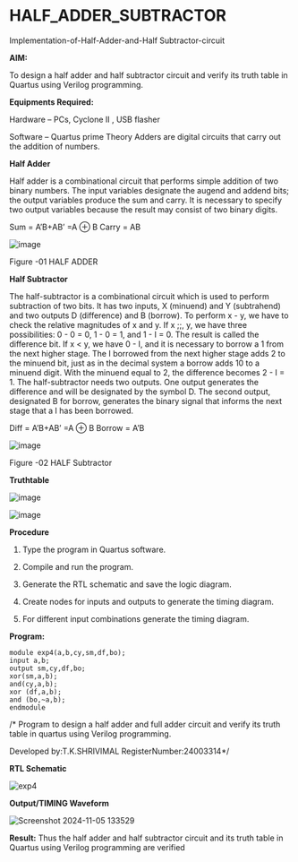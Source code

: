 # HALF_ADDER_SUBTRACTOR

Implementation-of-Half-Adder-and-Half Subtractor-circuit

**AIM:**

To design a half adder and half subtractor circuit and verify its truth table in Quartus using Verilog programming.

**Equipments Required:**

Hardware – PCs, Cyclone II , USB flasher 

Software – Quartus prime Theory Adders are digital circuits that carry out the addition of numbers.

**Half Adder**

Half adder is a combinational circuit that performs simple addition of two binary numbers. The input variables designate the augend and addend bits; the output variables produce the sum and carry. It is necessary to specify two output variables because the result may consist of two binary digits.

Sum = A’B+AB’ =A ⊕ B Carry = AB

![image](https://github.com/naavaneetha/HALF_ADDER_SUBTRACTOR/assets/154305477/bd4a0b2c-cdbc-4184-ab08-81578f121e1f)

Figure -01 HALF ADDER

**Half Subtractor**

The half-subtractor is a combinational circuit which is used to perform subtraction of two bits. It has two inputs, X (minuend) and Y (subtrahend) and two outputs D (difference) and B (borrow). To perform x - y, we have to check the relative magnitudes of x and y. If x ;;, y, we have three possibilities: 0 - 0 = 0, 1 - 0 = 1, and 1 - I = 0. The result is called the difference bit. If x < y, we have 0 - I, and it is necessary to borrow a 1 from the next higher stage. The I borrowed from the next higher stage adds 2 to the minuend bit, just as in the decimal system a borrow adds 10 to a minuend digit. With the minuend equal to 2, the difference becomes 2 - I = 1. The half-subtractor needs two outputs. One output generates the difference and will be designated by the symbol D. The second output, designated B for borrow, generates the binary signal that informs the next stage that a I has been borrowed. 

Diff = A’B+AB’ =A ⊕ B
Borrow = A’B

 ![image](https://github.com/naavaneetha/HALF_ADDER_SUBTRACTOR/assets/154305477/d76b099c-513f-4e7c-843a-e2fd028a531a)

Figure -02 HALF Subtractor

**Truthtable**

![image](https://github.com/user-attachments/assets/184a8369-9b31-4f6d-b570-071b809a95b2)

![image](https://github.com/user-attachments/assets/5bdda230-f1d0-487a-8b87-14e5c08b5c68)



**Procedure**

1.	Type the program in Quartus software.

2.	Compile and run the program.

3.	Generate the RTL schematic and save the logic diagram.

4.	Create nodes for inputs and outputs to generate the timing diagram.

5.	For different input combinations generate the timing diagram.


**Program:**
```
module exp4(a,b,cy,sm,df,bo);
input a,b;
output sm,cy,df,bo;
xor(sm,a,b);
and(cy,a,b);
xor (df,a,b);
and (bo,~a,b);
endmodule
```

/* Program to design a half adder and full adder circuit and verify its truth table in quartus using Verilog programming.

Developed by:T.K.SHRIVIMAL RegisterNumber:24003314*/

**RTL Schematic**

![exp4](https://github.com/user-attachments/assets/21ee03bd-f046-4c37-8152-64917a22a022)

**Output/TIMING Waveform**

![Screenshot 2024-11-05 133529](https://github.com/user-attachments/assets/a52df70b-9338-4c54-a2d0-0fe0b887a964)

**Result:**
Thus the half adder and half subtractor circuit and  its truth table in Quartus using Verilog programming are verified
